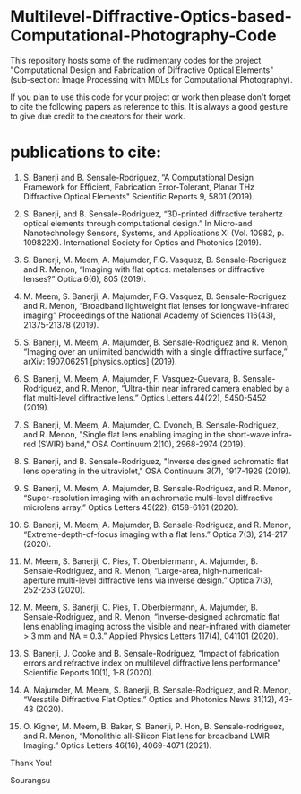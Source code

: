 # Multilevel-Diffractive-Optics-based-Computational-Photography-Code
This repository hosts some of the rudimentary codes for the project "Computational Design and Fabrication of Diffractive Optical Elements" (sub-section: Image Processing with MDLs for Computational Photography). 

If you plan to use this code for your project or work then please don't forget to cite the following papers as reference to this. It is always a good gesture to give due credit to the creators for their work.

publications to cite:
==========================

1. S. Banerji and B. Sensale-Rodriguez, “A Computational Design Framework for Efficient, Fabrication Error-Tolerant, Planar THz Diffractive Optical Elements" Scientific Reports 9, 5801 (2019).

2. S. Banerji, and B. Sensale-Rodriguez, “3D-printed diffractive terahertz optical elements through computational design.” In Micro-and Nanotechnology Sensors, Systems, and Applications XI (Vol. 10982, p. 109822X). International Society for Optics and Photonics (2019).

3. S. Banerji, M. Meem, A. Majumder, F.G. Vasquez, B. Sensale-Rodriguez and R. Menon, “Imaging with flat optics: metalenses or diffractive lenses?” Optica 6(6), 805 (2019).

4. M. Meem, S. Banerji, A. Majumder, F.G. Vasquez, B. Sensale-Rodriguez and R. Menon, “Broadband lightweight flat lenses for longwave-infrared imaging” Proceedings of the National Academy of Sciences 116(43), 21375-21378 (2019).

5. S. Banerji, M. Meem, A. Majumder, B. Sensale-Rodriguez and R. Menon, “Imaging over an unlimited bandwidth with a single diffractive surface,” arXiv: 1907.06251 [physics.optics] (2019).

6. S. Banerji, M. Meem, A. Majumder, F. Vasquez-Guevara, B. Sensale-Rodriguez, and R. Menon, “Ultra-thin near infrared camera enabled by a flat multi-level diffractive lens.” Optics Letters 44(22), 5450-5452 (2019).

7. S. Banerji, M. Meem, A. Majumder, C. Dvonch, B. Sensale-Rodriguez, and R. Menon, "Single flat lens enabling imaging in the short-wave infra-red (SWIR) band," OSA Continuum 2(10), 2968-2974 (2019).

8. S. Banerji, and  B. Sensale-Rodriguez, "Inverse designed achromatic flat lens operating in the ultraviolet," OSA Continuum 3(7), 1917-1929 (2019).

9. S. Banerji, M. Meem, A. Majumder, B. Sensale-Rodriguez, and R. Menon, “Super-resolution imaging with an achromatic multi-level diffractive microlens array.” Optics Letters 45(22), 6158-6161 (2020).

10. S. Banerji, M. Meem, A. Majumder, B. Sensale-Rodriguez, and R. Menon, “Extreme-depth-of-focus imaging with a flat lens.” Optica 7(3), 214-217 (2020).

11. M. Meem, S. Banerji, C. Pies, T. Oberbiermann, A. Majumder, B. Sensale-Rodriguez, and R. Menon, “Large-area, high-numerical-aperture multi-level diffractive lens via inverse design.” Optica 7(3), 252-253 (2020).

12. M. Meem, S. Banerji, C. Pies, T. Oberbiermann, A. Majumder, B. Sensale-Rodriguez, and R. Menon, “Inverse-designed achromatic flat lens enabling imaging across the visible and near-infrared with diameter > 3 mm and NA = 0.3.” Applied Physics Letters 117(4), 041101 (2020).

13. S. Banerji, J. Cooke  and B. Sensale-Rodriguez, “Impact of fabrication errors and refractive index on multilevel diffractive lens performance" Scientific Reports 10(1), 1-8 (2020).

14. A. Majumder, M. Meem, S. Banerji, B. Sensale-Rodriguez, and R. Menon, “Versatile Diffractive Flat Optics.” Optics and Photonics News 31(12), 43-43 (2020).

15. O. Kigner, M. Meem, B. Baker, S. Banerji, P. Hon, B. Sensale-rodriguez, and R. Menon, “Monolithic all-Silicon Flat lens for broadband LWIR Imaging.” Optics Letters 46(16), 4069-4071 (2021).


Thank You!

Sourangsu
